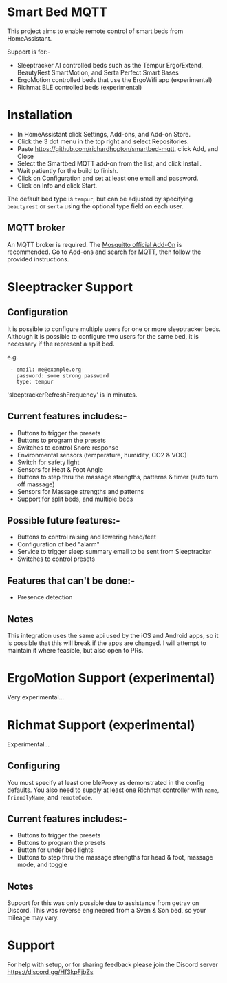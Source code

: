 # Smart Bed MQTT

This project aims to enable remote control of smart beds from HomeAssistant.

Support is for:-

- Sleeptracker AI controlled beds such as the Tempur Ergo/Extend, BeautyRest SmartMotion, and Serta Perfect Smart Bases
- ErgoMotion controlled beds that use the ErgoWifi app (experimental)
- Richmat BLE controlled beds (experimental)

# Installation

- In HomeAssistant click Settings, Add-ons, and Add-on Store.
- Click the 3 dot menu in the top right and select Repositories.
- Paste https://github.com/richardhopton/smartbed-mqtt, click Add, and Close
- Select the Smartbed MQTT add-on from the list, and click Install.
- Wait patiently for the build to finish.
- Click on Configuration and set at least one email and password.
- Click on Info and click Start.

The default bed type is `tempur`, but can be adjusted by specifying `beautyrest` or `serta` using the optional type field on each user.

## MQTT broker

An MQTT broker is required. The [Mosquitto official Add-On](https://github.com/home-assistant/addons/tree/master/mosquitto) is recommended.  Go to Add-ons and search for MQTT, then follow the provided instructions.

# Sleeptracker Support

## Configuration

It is possible to configure multiple users for one or more sleeptracker beds. Although it is possible to configure two users for the same bed, it is necessary if the represent a split bed.

e.g.

```
 - email: me@example.org
   password: some strong password
   type: tempur
```

'sleeptrackerRefreshFrequency' is in minutes.

## Current features includes:-

- Buttons to trigger the presets
- Buttons to program the presets
- Switches to control Snore response
- Environmental sensors (temperature, humidity, CO2 & VOC)
- Switch for safety light
- Sensors for Heat & Foot Angle
- Buttons to step thru the massage strengths, patterns & timer (auto turn off massage)
- Sensors for Massage strengths and patterns
- Support for split beds, and multiple beds

## Possible future features:-

- Buttons to control raising and lowering head/feet
- Configuration of bed "alarm"
- Service to trigger sleep summary email to be sent from Sleeptracker
- Switches to control presets

## Features that can't be done:-

- Presence detection

## Notes

This integration uses the same api used by the iOS and Android apps, so it is possible that this will break if the apps are changed. I will attempt to maintain it where feasible, but also open to PRs.

# ErgoMotion Support (experimental)

Very experimental...

# Richmat Support (experimental)

Experimental...

## Configuring

You must specify at least one bleProxy as demonstrated in the config defaults. You also need to supply at least one Richmat controller with `name`, `friendlyName`, and `remoteCode`.

## Current features includes:-

- Buttons to trigger the presets
- Buttons to program the presets
- Button for under bed lights
- Buttons to step thru the massage strengths for head & foot, massage mode, and toggle

## Notes

Support for this was only possible due to assistance from getrav on Discord. This was reverse engineered from a Sven & Son bed, so your mileage may vary.

# Support

For help with setup, or for sharing feedback please join the Discord server https://discord.gg/Hf3kpFjbZs
